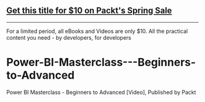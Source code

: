 ## [Get this title for $10 on Packt's Spring Sale](https://www.packt.com/V11653?utm_source=github&utm_medium=packt-github-repo&utm_campaign=spring_10_dollar_2022)
-----
For a limited period, all eBooks and Videos are only $10. All the practical content you need \- by developers, for developers

# Power-BI-Masterclass---Beginners-to-Advanced
Power BI Masterclass - Beginners to Advanced [Video], Published by Packt
